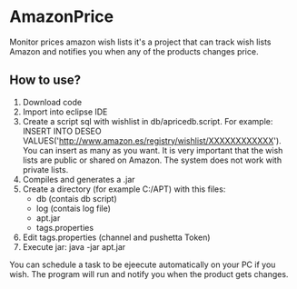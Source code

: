 # AmazonPrice
Monitor prices amazon wish lists it's a project that can track wish lists Amazon and notifies you when any of the products changes price.

## How to use?

1. Download code
2. Import into eclipse IDE
3. Create a script sql with wishlist in db/apricedb.script. 
	For example: INSERT INTO DESEO VALUES('http://www.amazon.es/registry/wishlist/XXXXXXXXXXXX'). You can insert as many as you want.
	It is very important that the wish lists are public or shared on Amazon. The system does not work with private lists.
4. Compiles and generates a .jar
5. Create a directory (for example C:/APT) with this files:
	+ db (contais db script)
	+ log (contais log file)
	- apt.jar
	- tags.properties
6. Edit tags.properties (channel and pushetta Token)
7. Execute jar: java -jar apt.jar

You can schedule a task to be ejeecute automatically on your PC if you wish. 
The program will run and notify you when the product gets changes.
